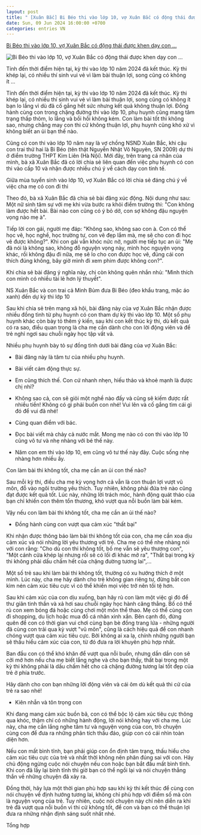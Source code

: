 ```yaml
---
layout: post
title: " [Xuân Bắc] Bi Béo thi vào lớp 10, vợ Xuân Bắc có động thái được khen dạy con ..."
date: Sun, 09 Jun 2024 16:00:00 +0700
categories: entries VN
---
```

[Bi Béo thi vào lớp 10, vợ Xuân Bắc có động thái được khen dạy con ...](https://kenh14.vn/bi-beo-thi-vao-lop-10-vo-xuan-bac-co-dong-thai-duoc-khen-day-con-kheo-day-la-dieu-cha-me-phai-lam-khi-con-thi-khong-tot-20240609214709342.chn)

![Bi Béo thi vào lớp 10, vợ Xuân Bắc có động thái được khen dạy con ...](https://kenh14cdn.com/zoom/600_315/203336854389633024/2024/6/9/photo1717944126426-17179441266571479632626.jpg)

Tính đến thời điểm hiện tại, kỳ thi vào lớp 10 năm 2024 đã kết thúc. Kỳ thi khép lại, có nhiều thí sinh vui vẻ vì làm bài thuận lợi, song cũng có không ít ...

Tính đến thời điểm hiện tại, kỳ thi vào lớp 10 năm 2024 đã kết thúc. Kỳ thi khép lại, có nhiều thí sinh vui vẻ vì làm bài thuận lợi, song cũng có không ít bạn lo lắng vì dù đã cố gắng hết sức nhưng kết quả không thuận lợi. Đồng hành cùng con trong chặng đường thi vào lớp 10, phụ huynh cũng mang tâm trạng thấp thỏm, lo lắng và bồi hồi không kém. Con làm bài tốt thì không sao, nhưng chẳng may con thi cử không thuận lợi, phụ huynh cũng khó xử vì không biết an ủi bạn thế nào.

Cũng có con thi vào lớp 10 năm nay là vợ chồng NSND Xuân Bắc, khi cậu con trai thứ hai là Bi Béo (tên thật Nguyễn Nhật Võ Nguyên, SN 2009) dự thi ở điểm trường THPT Kim Liên (Hà Nội). Mới đây, trên trang cá nhân của mình, bà xã Xuân Bắc đã có lời chia sẻ liên quan đến việc phụ huynh có con thi vào cấp 10 và nhận được nhiều chú ý về cách dạy con tinh tế.

Giữa mùa tuyển sinh vào lớp 10, vợ Xuân Bắc có lời chia sẻ đáng chú ý về việc cha mẹ có con đi thi

Theo đó, bà xã Xuân Bắc đã chia sẻ bài đăng xúc động. Nội dung như sau: Một nữ sinh tâm sự với mẹ khi vừa bước ra khỏi điểm trường thi: "Con không làm được hết bài. Bài nào con cũng có ý bỏ dở, con sợ không đậu nguyện vọng nào mẹ à".

Tiếp lời con gái, người mẹ đáp: "Không sao, không sao con à. Con có thể học vẽ, học nghề, học trường tư, con vẽ đẹp lắm mà, mẹ sẽ cho con đi học vẽ được không?". Khi con gái vẫn khóc nức nở, người mẹ tiếp tục an ủi: "Mẹ đã nói là không sao, không đỗ nguyện vọng này, mình học nguyện vọng khác, rồi không đậu đi nữa, mẹ sẽ lo cho con được học vẽ, đúng cái con thích đúng không, bây giờ mình đi xem phim được không con?".

Khi chia sẻ bài đăng ý nghĩa này, chị còn không quên nhắn nhủ: "Mình thích con mình có nhiều tài lẻ hơn lý thuyết".

NS Xuân Bắc và con trai cả Minh Bủm đưa Bi Béo (đeo khẩu trang, mặc áo xanh) đến dự kỳ thi lớp 10

Sau khi chia sẻ trên mạng xã hội, bài đăng này của vợ Xuân Bắc nhận được nhiều đồng tình từ phụ huynh có con tham dự kỳ thi vào lớp 10. Một số phụ huynh khác còn bày tỏ thêm ý kiến, sau khi con kết thúc kỳ thi, dù kết quả có ra sao, điều quan trọng là cha mẹ cần dành cho con lời động viên và để trẻ nghỉ ngơi sau chuỗi ngày học tập vất vả.

Nhiều phụ huynh bày tỏ sự đồng tình dưới bài đăng của vợ Xuân Bắc:

- Bài đăng này là tâm tư của nhiều phụ huynh.

- Bài viết cảm động thực sự.

- Em cũng thích thế. Con cứ nhanh nhẹn, hiếu thảo và khoẻ mạnh là được chị nhỉ?

- Không sao cả, con sẽ giỏi một nghề nào đấy và cũng sẽ kiếm được rất nhiều tiền! Không có gì phải buồn con nhé! Vui lên và cố gắng tìm cái gì đó để vui đã nhé!

- Cùng quan điểm với bác.

- Đọc bài viết mà chảy cả nước mắt. Mong mẹ nào có con thi vào lớp 10 cũng vô tư và nhẹ nhàng với bé thế này.

- Năm con em thi vào lớp 10, em cũng vô tư thế này đây. Cuộc sống nhẹ nhàng hơn nhiều ấy.

Con làm bài thi không tốt, cha mẹ cần an ủi con thế nào?

Sau mỗi kỳ thi, điều cha mẹ kỳ vọng hơn cả vẫn là con thuận lợi vượt vũ môn, đỗ vào ngôi trường yêu thích. Tuy nhiên, không phải đứa trẻ nào cũng đạt được kết quả tốt. Lúc này, những lời trách móc, hành động quát tháo của bạn chỉ khiến con thêm tổn thương, khó vượt qua nỗi buồn làm bài kém.

Vậy nếu con làm bài thi không tốt, cha mẹ cần an ủi thế nào?

- Đồng hành cùng con vượt qua cảm xúc "thất bại"

Khi nhận được thông báo làm bài thi không tốt của con, cha mẹ cần xoa dịu cảm xúc và nói những lời yêu thương với trẻ. Cha mẹ có thể nhẹ nhàng nói với con rằng: "Cho dù con thi không tốt, bố mẹ vẫn sẽ yêu thương con", "Một cánh cửa khép lại nhưng rồi sẽ có lối đi khác mở ra", "Thất bại trong kỳ thi không phải dấu chấm hết của chặng đường tương lai",...

Một số trẻ sau khi làm bài thi không tốt, thường có xu hướng thích ở một mình. Lúc này, cha mẹ hãy dành cho trẻ không gian riêng tư, đừng bắt con kìm nén cảm xúc tiêu cực vì có thể khiến mọi việc trở nên tồi tệ hơn.

Sau khi cảm xúc của con dịu xuống, bạn hãy rủ con làm một việc gì đó để thư giãn tinh thần và xả hơi sau chuỗi ngày học hành căng thẳng. Bố có thể rủ con xem bóng đá hoặc cùng chơi một môn thể thao. Mẹ có thể cùng con đi shopping, du lịch hoặc mua đồ cá nhân xinh xắn. Bên cạnh đó, đừng quên để con có thời gian vui chơi cùng bạn bè đồng trang lứa - những người đã cùng con trải qua kỳ vượt "vũ môn", cũng là cách hiệu quả để con nhanh chóng vượt qua cảm xúc tiêu cực. Bởi không ai xa lạ, chính những người bạn sẽ thấu hiểu cảm xúc của con, từ đó đưa ra lời khuyên phù hợp nhất.

Ban đầu con có thể khó khăn để vượt qua nỗi buồn, nhưng dần dần con sẽ cởi mở hơn nếu cha mẹ biết lắng nghe và cho bạn thấy, thất bại trong một kỳ thi không phải là dấu chấm hết cho cả chặng đường tương lai tốt đẹp của trẻ ở phía trước.

Hãy dành cho con bạn những lời động viên và cái ôm dù kết quả thi cử của trẻ ra sao nhé!

- Kiên nhẫn và tôn trọng con

Khi đang mang cảm xúc buồn bã, con có thể bộc lộ cảm xúc tiêu cực thông qua khóc, thậm chí có những hành động, lời nói không hay với cha mẹ. Lúc này, cha mẹ cần lắng nghe tâm tư và nguyện vọng của con, trò chuyện cùng con để đưa ra những phân tích thấu đáo, giúp con có cái nhìn toàn diện hơn.

Nếu con mất bình tĩnh, bạn phải giúp con ổn định tâm trạng, thấu hiểu cho cảm xúc tiêu cực của trẻ và nhất thời không nên phân đúng sai với con. Hãy chủ động ngừng cuộc nói chuyện nếu con hoặc bạn bắt đầu mất bình tĩnh. Khi con đã lấy lại bình tĩnh thì giờ bạn có thể ngồi lại và nói chuyện thẳng thắn về những chuyện đã xảy ra.

Đồng thời, hãy lựa một thời gian phù hợp sau khi kỳ thi kết thúc để cùng con nói chuyện về định hướng tương lai, không chỉ phù hợp với điểm số mà còn là nguyện vọng của trẻ. Tuy nhiên, cuộc nói chuyện này chỉ nên diễn ra khi trẻ đã vượt qua nỗi buồn vì thi cử không tốt, để con và bạn có thể thuận lợi đưa ra những nhận định sáng suốt nhất nhé.

Tổng hợp



